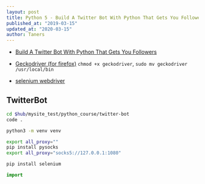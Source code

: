 ```yaml
---
layout: post
title: Python 5 - Build A Twitter Bot With Python That Gets You Followers
published_at: "2019-03-15"
updated_at: "2020-03-15"
author: Taners
---
```


- [Build A Twitter Bot With Python That Gets You Followers](https://www.youtube.com/watch?v=7ovFudqFB0Q&list=PLDyQo7g0_nsULCDha3lv7rw2t6AnhNTHV&index=2)

- [Geckodriver (for firefox)](https://github.com/mozilla/geckodriver/releases) `chmod +x geckodriver`, `sudo mv geckodriver /usr/local/bin`

- [selenium webdriver](https://pythonspot.com/selenium-webdriver/)


## TwitterBot

```bash
cd $hub/mysite_test/python_course/twitter-bot
code .

python3 -m venv venv

export all_proxy=""
pip install pysocks
export all_proxy="socks5://127.0.0.1:1080"

pip install selenium
```

```py
import
```